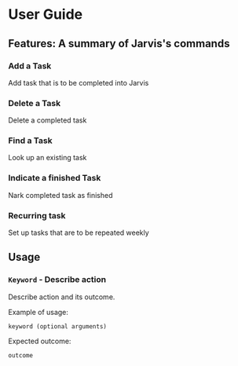 # User Guide

## Features: A summary of Jarvis's commands

### Add a Task
Add task that is to be completed into Jarvis

### Delete a Task 
Delete a completed task

### Find a Task
Look up an existing task

### Indicate a finished Task
Nark completed task as finished

### Recurring task
Set up tasks that are to be repeated weekly


## Usage

### `Keyword` - Describe action

Describe action and its outcome.

Example of usage: 

`keyword (optional arguments)`

Expected outcome:

`outcome`
